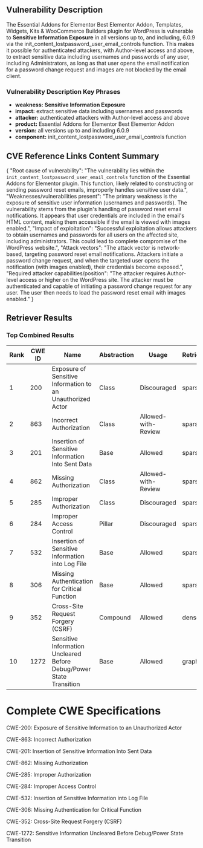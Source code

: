 ## Vulnerability Description
The Essential Addons for Elementor Best Elementor Addon, Templates, Widgets, Kits & WooCommerce Builders plugin for WordPress is vulnerable to **Sensitive Information Exposure** in all versions up to, and including, 6.0.9 via the init_content_lostpassword_user_email_controls function. This makes it possible for authenticated attackers, with Author-level access and above, to extract sensitive data including usernames and passwords of any user, including Administrators, as long as that user opens the email notification for a password change request and images are not blocked by the email client.

### Vulnerability Description Key Phrases
- **weakness:** **Sensitive Information Exposure**
- **impact:** extract sensitive data including usernames and passwords
- **attacker:** authenticated attackers with Author-level access and above
- **product:** Essential Addons for Elementor Best Elementor Addon
- **version:** all versions up to and including 6.0.9
- **component:** init_content_lostpassword_user_email_controls function

## CVE Reference Links Content Summary
{
  "Root cause of vulnerability": "The vulnerability lies within the `init_content_lostpassword_user_email_controls` function of the Essential Addons for Elementor plugin. This function, likely related to constructing or sending password reset emails, improperly handles sensitive user data.",
  "Weaknesses/vulnerabilities present": "The primary weakness is the exposure of sensitive user information (usernames and passwords). The vulnerability stems from the plugin's handling of password reset email notifications. It appears that user credentials are included in the email's HTML content, making them accessible if the email is viewed with images enabled.",
  "Impact of exploitation": "Successful exploitation allows attackers to obtain usernames and passwords for all users on the affected site, including administrators. This could lead to complete compromise of the WordPress website.",
  "Attack vectors": "The attack vector is network-based, targeting password reset email notifications. Attackers initiate a password change request, and when the targeted user opens the notification (with images enabled), their credentials become exposed.",
   "Required attacker capabilities/position": "The attacker requires Author-level access or higher on the WordPress site. The attacker must be authenticated and capable of initiating a password change request for any user. The user then needs to load the password reset email with images enabled."
}

## Retriever Results

### Top Combined Results

| Rank | CWE ID | Name | Abstraction | Usage  | Retrievers | Individual Scores |
|------|--------|------|-------------|-------|------------|-------------------|
| 1 | 200 | Exposure of Sensitive Information to an Unauthorized Actor | Class | Discouraged | sparse | 0.450 |
| 2 | 863 | Incorrect Authorization | Class | Allowed-with-Review | sparse | 0.447 |
| 3 | 201 | Insertion of Sensitive Information Into Sent Data | Base | Allowed | sparse | 0.445 |
| 4 | 862 | Missing Authorization | Class | Allowed-with-Review | sparse | 0.443 |
| 5 | 285 | Improper Authorization | Class | Discouraged | sparse | 0.442 |
| 6 | 284 | Improper Access Control | Pillar | Discouraged | sparse | 0.441 |
| 7 | 532 | Insertion of Sensitive Information into Log File | Base | Allowed | sparse | 0.439 |
| 8 | 306 | Missing Authentication for Critical Function | Base | Allowed | sparse | 0.439 |
| 9 | 352 | Cross-Site Request Forgery (CSRF) | Compound | Allowed | dense | 0.522 |
| 10 | 1272 | Sensitive Information Uncleared Before Debug/Power State Transition | Base | Allowed | graph | 0.002 |



# Complete CWE Specifications

CWE-200: Exposure of Sensitive Information to an Unauthorized Actor

CWE-863: Incorrect Authorization

CWE-201: Insertion of Sensitive Information Into Sent Data

CWE-862: Missing Authorization

CWE-285: Improper Authorization

CWE-284: Improper Access Control

CWE-532: Insertion of Sensitive Information into Log File

CWE-306: Missing Authentication for Critical Function

CWE-352: Cross-Site Request Forgery (CSRF)

CWE-1272: Sensitive Information Uncleared Before Debug/Power State Transition